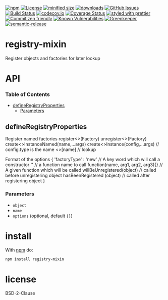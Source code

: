[![npm](https://img.shields.io/npm/v/registry-mixin.svg)](https://www.npmjs.com/package/registry-mixin)
[![License](https://img.shields.io/badge/License-BSD%203--Clause-blue.svg)](https://opensource.org/licenses/BSD-3-Clause)
[![minified size](https://badgen.net/bundlephobia/min/registry-mixin)](https://bundlephobia.com/result?p=registry-mixin)
[![downloads](http://img.shields.io/npm/dm/registry-mixin.svg?style=flat-square)](https://npmjs.org/package/registry-mixin)
[![GitHub Issues](https://img.shields.io/github/issues/arlac77/registry-mixin.svg?style=flat-square)](https://github.com/arlac77/registry-mixin/issues)
[![Build Status](https://secure.travis-ci.org/arlac77/registry-mixin.png)](http://travis-ci.org/arlac77/registry-mixin)
[![codecov.io](http://codecov.io/github/arlac77/registry-mixin/coverage.svg?branch=master)](http://codecov.io/github/arlac77/registry-mixin?branch=master)
[![Coverage Status](https://coveralls.io/repos/arlac77/registry-mixin/badge.svg)](https://coveralls.io/r/arlac77/registry-mixin)
[![styled with prettier](https://img.shields.io/badge/styled_with-prettier-ff69b4.svg)](https://github.com/prettier/prettier)
[![Commitizen friendly](https://img.shields.io/badge/commitizen-friendly-brightgreen.svg)](http://commitizen.github.io/cz-cli/)
[![Known Vulnerabilities](https://snyk.io/test/github/arlac77/registry-mixin/badge.svg)](https://snyk.io/test/github/arlac77/registry-mixin)
[![Greenkeeper](https://badges.greenkeeper.io/arlac77/registry-mixin.svg)](https://greenkeeper.io/)
[![semantic-release](https://img.shields.io/badge/%20%20%F0%9F%93%A6%F0%9F%9A%80-semantic--release-e10079.svg)](https://github.com/arlac77/registry-mixin)

# registry-mixin

Register objects and factories for later lookup

# API

<!-- Generated by documentation.js. Update this documentation by updating the source code. -->

### Table of Contents

-   [defineRegistryProperties](#defineregistryproperties)
    -   [Parameters](#parameters)

## defineRegistryProperties

Register named factories
register&lt;<Name>>(Factory)
unregister&lt;<Name>>(Factory)
create&lt;<Name>>InstanceNamed(name,...args)
create&lt;<Name>>Instance(config,...args) // config.type is the name
&lt;<Name>>[name] // lookup

Format of the options
{
'factoryType' : 'new'																// A key word which will call a constructor
                 '<functionName>'										// a function name to call
                 function(name, arg1, arg2, arg3){}  // A given function which will be called
 willBeUnregistered(object) // called before unregistering object
 hasBeenRegistered (object)  // called after registering object
}

### Parameters

-   `object`  
-   `name`  
-   `options`   (optional, default `{}`)

# install

With [npm](http://npmjs.org) do:

```shell
npm install registry-mixin
```

# license

BSD-2-Clause
